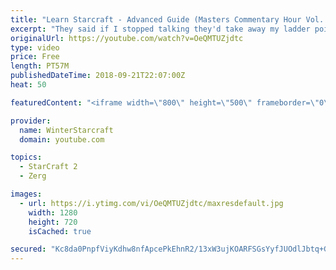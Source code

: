 ```yaml
---
title: "Learn Starcraft - Advanced Guide (Masters Commentary Hour Vol. 1)"
excerpt: "They said if I stopped talking they'd take away my ladder points. Next one I upload will have more terran/toss blame RNGesus."
originalUrl: https://youtube.com/watch?v=OeQMTUZjdtc
type: video
price: Free
length: PT57M
publishedDateTime: 2018-09-21T22:07:00Z
heat: 50

featuredContent: "<iframe width=\"800\" height=\"500\" frameborder=\"0\" src=\"https://www.youtube.com/embed/OeQMTUZjdtc\" allow=\"accelerometer; autoplay; encrypted-media; gyroscope; picture-in-picture\" allowfullscreen></iframe>"

provider:
  name: WinterStarcraft
  domain: youtube.com

topics:
  - StarCraft 2
  - Zerg

images:
  - url: https://i.ytimg.com/vi/OeQMTUZjdtc/maxresdefault.jpg
    width: 1280
    height: 720
    isCached: true

secured: "Kc8da0PnpfViyKdhw8nfApcePkEhnR2/13xW3ujKOARFSGsYyfJUOdlJbtq+Gopf5YuYRqRuzxM3u8c0d6sidfXc9ReZuTvEF9siMOdiqlEUrfub4/qz7n/F+3AFWh3NVEAsUxm1+pLfRTgFyld0h99vjrH1REQ32Vml5FYmVn+o4Qo0VIsCelRlzFLZTlXyDUo0gJmhFPgJq3tAKibu/CnsXtW5FdDi6JXtI1Tjw3EX6iOXvfIZIeNAjSMYtxPGhX2Env5Bkltw+5R2KDy01tataOLVF+eFVUg5do1i+I/zRDoKvJ9oU62QSSSm8Te4eKdyoYHXTjo6HiRHbSIygChS7bm+KQsemyuE+s1HAAArmhleJpuEvxOkFwV6v5n4siIoaOD/KMicL5mbSKPksfAoy/LbXMzy1FVSZPj1Wd8=;36cEFsxD2m6nAsSUGE2Y6w=="
---
```


